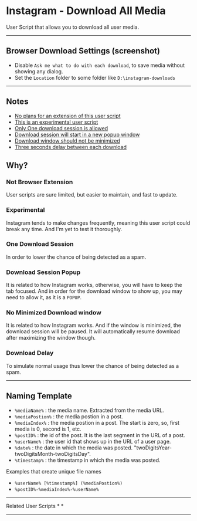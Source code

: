 # Instagram - Download All Media
User Script that allows you to download all user media.

---

## Browser Download Settings (screenshot)
- Disable `Ask me what to do with each download`, to save media without showing any dialog.
- Set the `Location` folder to some folder like `D:\instagram-downloads`

---

## Notes
- [No plans for an extension of this user script](#not-browser-extension)
- [This is an experimental user script](#experimental)
- [Only One download session is allowed](#one-download-session)
- [Download session will start in a new popup window](#download-session-popup)
- [Download window should not be minimized](#no-minimized-download-window)
- [Three seconds delay between each download](#download-delay)

## Why?
### Not Browser Extension
User scripts are sure limited, but easier to maintain, and fast to update.

### Experimental
Instagram tends to make changes frequently, meaning this user script could break any time. And I'm yet to test it thoroughly.

### One Download Session
In order to lower the chance of being detected as a spam.

### Download Session Popup
It is related to how Instagram works, otherwise, you will have to keep the tab focused. And in order for the download window to show up, you may need to allow it, as it is a `POPUP`.

### No Minimized Download window 
It is related to how Instagram works. And if the window is minimized, the download session will be paused. It will automatically resume download after maximizing the window though.

### Download Delay
To simulate normal usage thus lower the chance of being detected as a spam.

---

## Naming Template
* `%mediaName%` : the media name. Extracted from the media URL.
* `%mediaPostion%` : the media postion in a post.
* `%mediaIndex%` : the media postion in a post. The start is zero, so, first media is 0, second is 1, etc.
* `%postID%` : the id of the post. It is the last segment in the URL of a post.
* `%userName%` : the user id that shows up in the URL of a user page.
* `%date%` : the date in which the media was posted. "twoDigitsYear-twoDigitsMonth-twoDigitsDay".
* `%timestamp%` : the timestamp in which the media was posted.

 Examples that create unique file names
* `%userName% [%timestamp%] (%mediaPostion%)`
* `%postID%-%mediaIndex%-%userName%`
---

Related User Scripts
*
*

---
